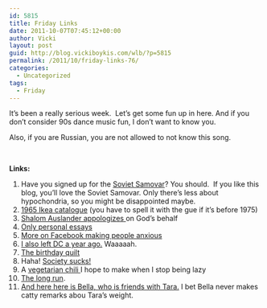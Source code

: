 ```yaml
---
id: 5815
title: Friday Links
date: 2011-10-07T07:45:12+00:00
author: Vicki
layout: post
guid: http://blog.vickiboykis.com/wlb/?p=5815
permalink: /2011/10/friday-links-76/
categories:
  - Uncategorized
tags:
  - Friday
---
```

It&#8217;s been a really serious week.  Let&#8217;s get some fun up in here. And if you don&#8217;t consider 90s dance music fun, I don&#8217;t want to know you.




  
Also, if you are Russian, you are not allowed to not know this song.



&nbsp;

**Links:**

  1. Have you signed up for the <a href="http://leazeltserman.com/soviet-samovar/" target="_blank">Soviet Samovar</a>? You should.  If you like this blog, you&#8217;ll love the Soviet Samovar. Only there&#8217;s less about hypochondria, so you might be disappointed maybe.
  2. <a href="http://www.howtobearetronaut.com/2011/10/ikea-catalogue-1965/" target="_blank">1965 Ikea catalogue</a> (you have to spell it with the gue if it&#8217;s before 1975)
  3. <a href="http://www.tabletmag.com/life-and-religion/80053/sorry-god/" target="_blank">Shalom Auslander appologizes </a>on God&#8217;s behalf
  4. <a href="http://onessays.blogspot.com/" target="_blank">Only personal essays</a>
  5. <a href="http://katydunnet.com/2011/09/why-i-quit-facebook/" target="_blank">More on Facebook making people anxious</a>
  6. <a href="http://www.suburbansweetheart.com/2011/10/how-do-you-measure-year-in-life.html" target="_blank">I also left DC a year ago.</a> Waaaaah.
  7. <a href="http://gubbiofarabia.tumblr.com/post/10934948428/birthday-quilt" target="_blank">The birthday quilt</a>
  8. Haha! <a href="http://thesocietypages.org/socimages/2011/10/02/sigh-boys-are-brilliant-and-girls-are-beautiful" target="_blank">Society sucks!</a>
  9. A <a href="http://www.ezrapoundcake.com/archives/17194" target="_blank">vegetarian chili </a>I hope to make when I stop being lazy
 10. <a href="http://bygonebureau.com/2011/09/23/the-long-run/" target="_blank">The long run</a>.
 11. <a href="http://www.youtube.com/watch?v=qs_M-s0SVoU&feature=related" target="_blank">And here here is Bella, who is friends with Tara.</a> I bet Bella never makes catty remarks abou Tara&#8217;s weight.